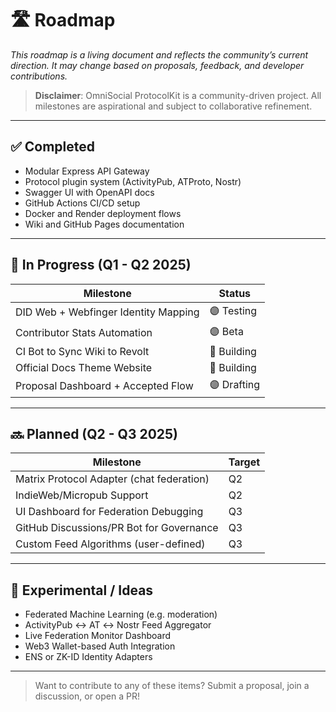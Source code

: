 # 🛣️ Roadmap

_This roadmap is a living document and reflects the community’s current direction. It may change based on proposals, feedback, and developer contributions._

> **Disclaimer**: OmniSocial ProtocolKit is a community-driven project. All milestones are aspirational and subject to collaborative refinement.

---

## ✅ Completed

- Modular Express API Gateway
- Protocol plugin system (ActivityPub, ATProto, Nostr)
- Swagger UI with OpenAPI docs
- GitHub Actions CI/CD setup
- Docker and Render deployment flows
- Wiki and GitHub Pages documentation

---

## 🚧 In Progress (Q1 - Q2 2025)

| Milestone                      | Status     |
|-------------------------------|------------|
| DID Web + Webfinger Identity Mapping | 🟣 Testing |
| Contributor Stats Automation         | 🟣 Beta    |
| CI Bot to Sync Wiki to Revolt        | 🔧 Building|
| Official Docs Theme Website          | 🔧 Building|
| Proposal Dashboard + Accepted Flow  | 🟣 Drafting|

---

## 🔜 Planned (Q2 - Q3 2025)

| Milestone                                | Target     |
|------------------------------------------|------------|
| Matrix Protocol Adapter (chat federation)| Q2         |
| IndieWeb/Micropub Support                | Q2         |
| UI Dashboard for Federation Debugging   | Q3         |
| GitHub Discussions/PR Bot for Governance | Q3         |
| Custom Feed Algorithms (user-defined)    | Q3         |

---

## 🧪 Experimental / Ideas

- Federated Machine Learning (e.g. moderation)
- ActivityPub ↔ AT ↔ Nostr Feed Aggregator
- Live Federation Monitor Dashboard
- Web3 Wallet-based Auth Integration
- ENS or ZK-ID Identity Adapters

---

> Want to contribute to any of these items? Submit a proposal, join a discussion, or open a PR!


